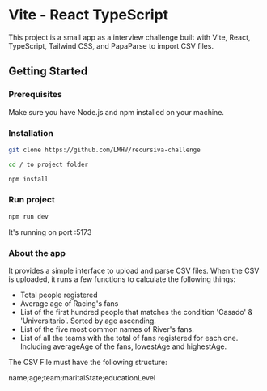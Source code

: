 # Vite - React TypeScript

This project is a small app as a interview challenge built with Vite, React, TypeScript, Tailwind CSS, and PapaParse to import CSV files. 
## Getting Started

### Prerequisites

Make sure you have Node.js and npm installed on your machine.

### Installation

   ```bash
   git clone https://github.com/LMHV/recursiva-challenge

   cd / to project folder

   npm install
```

### Run project

   ```bash
   npm run dev
```
It's running on port :5173

### About the app

It provides a simple interface to upload and parse CSV files.
When the CSV is uploaded, it runs a few functions to calculate the following things:

  - Total people registered
  - Average age of Racing's fans
  - List of the first hundred people that matches the condition 'Casado' & 'Universitario'. Sorted by age ascending.
  - List of the five most common names of River's fans.
  - List of all the teams with the total of fans registered for each one. Including averageAge of the fans, lowestAge and highestAge.

The CSV File must have the following structure:

name;age;team;maritalState;educationLevel
